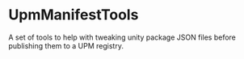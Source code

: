 # UpmManifestTools
A set of tools to help with tweaking unity package JSON files before publishing them to a UPM registry.
